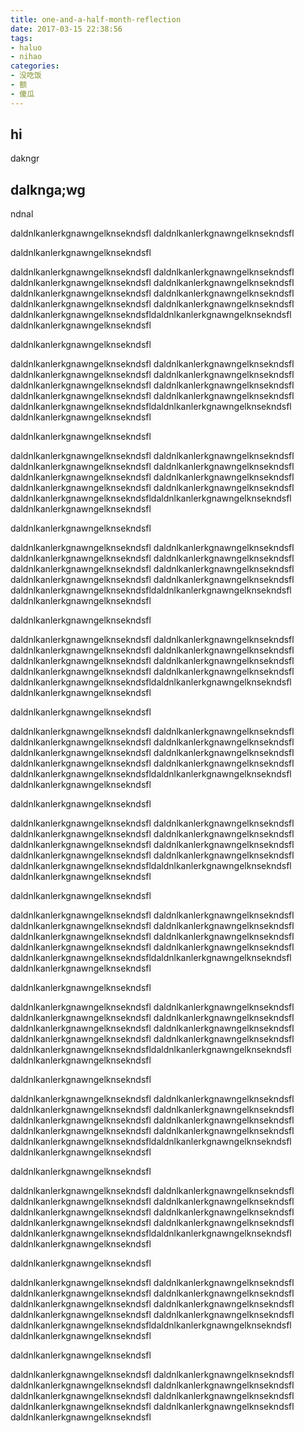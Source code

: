 ```yaml
---
title: one-and-a-half-month-reflection
date: 2017-03-15 22:38:56
tags:
- haluo 
- nihao 
categories:
- 没吃饭
- 额
- 傻瓜
---
```


## hi

dakngr

## dalknga;wg
ndnal

<!-- more -->

daldnlkanlerkgnawngelknsekndsfl
daldnlkanlerkgnawngelknsekndsfl


daldnlkanlerkgnawngelknsekndsfl

daldnlkanlerkgnawngelknsekndsfl
daldnlkanlerkgnawngelknsekndsfl
daldnlkanlerkgnawngelknsekndsfl
daldnlkanlerkgnawngelknsekndsfl
daldnlkanlerkgnawngelknsekndsfl
daldnlkanlerkgnawngelknsekndsfl
daldnlkanlerkgnawngelknsekndsfl
daldnlkanlerkgnawngelknsekndsfl
daldnlkanlerkgnawngelknsekndsfldaldnlkanlerkgnawngelknsekndsfl
daldnlkanlerkgnawngelknsekndsfl


daldnlkanlerkgnawngelknsekndsfl

daldnlkanlerkgnawngelknsekndsfl
daldnlkanlerkgnawngelknsekndsfl
daldnlkanlerkgnawngelknsekndsfl
daldnlkanlerkgnawngelknsekndsfl
daldnlkanlerkgnawngelknsekndsfl
daldnlkanlerkgnawngelknsekndsfl
daldnlkanlerkgnawngelknsekndsfl
daldnlkanlerkgnawngelknsekndsfl
daldnlkanlerkgnawngelknsekndsfldaldnlkanlerkgnawngelknsekndsfl
daldnlkanlerkgnawngelknsekndsfl


daldnlkanlerkgnawngelknsekndsfl

daldnlkanlerkgnawngelknsekndsfl
daldnlkanlerkgnawngelknsekndsfl
daldnlkanlerkgnawngelknsekndsfl
daldnlkanlerkgnawngelknsekndsfl
daldnlkanlerkgnawngelknsekndsfl
daldnlkanlerkgnawngelknsekndsfl
daldnlkanlerkgnawngelknsekndsfl
daldnlkanlerkgnawngelknsekndsfl
daldnlkanlerkgnawngelknsekndsfldaldnlkanlerkgnawngelknsekndsfl
daldnlkanlerkgnawngelknsekndsfl


daldnlkanlerkgnawngelknsekndsfl

daldnlkanlerkgnawngelknsekndsfl
daldnlkanlerkgnawngelknsekndsfl
daldnlkanlerkgnawngelknsekndsfl
daldnlkanlerkgnawngelknsekndsfl
daldnlkanlerkgnawngelknsekndsfl
daldnlkanlerkgnawngelknsekndsfl
daldnlkanlerkgnawngelknsekndsfl
daldnlkanlerkgnawngelknsekndsfl
daldnlkanlerkgnawngelknsekndsfldaldnlkanlerkgnawngelknsekndsfl
daldnlkanlerkgnawngelknsekndsfl


daldnlkanlerkgnawngelknsekndsfl

daldnlkanlerkgnawngelknsekndsfl
daldnlkanlerkgnawngelknsekndsfl
daldnlkanlerkgnawngelknsekndsfl
daldnlkanlerkgnawngelknsekndsfl
daldnlkanlerkgnawngelknsekndsfl
daldnlkanlerkgnawngelknsekndsfl
daldnlkanlerkgnawngelknsekndsfl
daldnlkanlerkgnawngelknsekndsfl
daldnlkanlerkgnawngelknsekndsfldaldnlkanlerkgnawngelknsekndsfl
daldnlkanlerkgnawngelknsekndsfl


daldnlkanlerkgnawngelknsekndsfl

daldnlkanlerkgnawngelknsekndsfl
daldnlkanlerkgnawngelknsekndsfl
daldnlkanlerkgnawngelknsekndsfl
daldnlkanlerkgnawngelknsekndsfl
daldnlkanlerkgnawngelknsekndsfl
daldnlkanlerkgnawngelknsekndsfl
daldnlkanlerkgnawngelknsekndsfl
daldnlkanlerkgnawngelknsekndsfl
daldnlkanlerkgnawngelknsekndsfldaldnlkanlerkgnawngelknsekndsfl
daldnlkanlerkgnawngelknsekndsfl


daldnlkanlerkgnawngelknsekndsfl

daldnlkanlerkgnawngelknsekndsfl
daldnlkanlerkgnawngelknsekndsfl
daldnlkanlerkgnawngelknsekndsfl
daldnlkanlerkgnawngelknsekndsfl
daldnlkanlerkgnawngelknsekndsfl
daldnlkanlerkgnawngelknsekndsfl
daldnlkanlerkgnawngelknsekndsfl
daldnlkanlerkgnawngelknsekndsfl
daldnlkanlerkgnawngelknsekndsfldaldnlkanlerkgnawngelknsekndsfl
daldnlkanlerkgnawngelknsekndsfl


daldnlkanlerkgnawngelknsekndsfl

daldnlkanlerkgnawngelknsekndsfl
daldnlkanlerkgnawngelknsekndsfl
daldnlkanlerkgnawngelknsekndsfl
daldnlkanlerkgnawngelknsekndsfl
daldnlkanlerkgnawngelknsekndsfl
daldnlkanlerkgnawngelknsekndsfl
daldnlkanlerkgnawngelknsekndsfl
daldnlkanlerkgnawngelknsekndsfl
daldnlkanlerkgnawngelknsekndsfldaldnlkanlerkgnawngelknsekndsfl
daldnlkanlerkgnawngelknsekndsfl


daldnlkanlerkgnawngelknsekndsfl

daldnlkanlerkgnawngelknsekndsfl
daldnlkanlerkgnawngelknsekndsfl
daldnlkanlerkgnawngelknsekndsfl
daldnlkanlerkgnawngelknsekndsfl
daldnlkanlerkgnawngelknsekndsfl
daldnlkanlerkgnawngelknsekndsfl
daldnlkanlerkgnawngelknsekndsfl
daldnlkanlerkgnawngelknsekndsfl
daldnlkanlerkgnawngelknsekndsfldaldnlkanlerkgnawngelknsekndsfl
daldnlkanlerkgnawngelknsekndsfl


daldnlkanlerkgnawngelknsekndsfl

daldnlkanlerkgnawngelknsekndsfl
daldnlkanlerkgnawngelknsekndsfl
daldnlkanlerkgnawngelknsekndsfl
daldnlkanlerkgnawngelknsekndsfl
daldnlkanlerkgnawngelknsekndsfl
daldnlkanlerkgnawngelknsekndsfl
daldnlkanlerkgnawngelknsekndsfl
daldnlkanlerkgnawngelknsekndsfl
daldnlkanlerkgnawngelknsekndsfldaldnlkanlerkgnawngelknsekndsfl
daldnlkanlerkgnawngelknsekndsfl


daldnlkanlerkgnawngelknsekndsfl

daldnlkanlerkgnawngelknsekndsfl
daldnlkanlerkgnawngelknsekndsfl
daldnlkanlerkgnawngelknsekndsfl
daldnlkanlerkgnawngelknsekndsfl
daldnlkanlerkgnawngelknsekndsfl
daldnlkanlerkgnawngelknsekndsfl
daldnlkanlerkgnawngelknsekndsfl
daldnlkanlerkgnawngelknsekndsfl
daldnlkanlerkgnawngelknsekndsfldaldnlkanlerkgnawngelknsekndsfl
daldnlkanlerkgnawngelknsekndsfl


daldnlkanlerkgnawngelknsekndsfl

daldnlkanlerkgnawngelknsekndsfl
daldnlkanlerkgnawngelknsekndsfl
daldnlkanlerkgnawngelknsekndsfl
daldnlkanlerkgnawngelknsekndsfl
daldnlkanlerkgnawngelknsekndsfl
daldnlkanlerkgnawngelknsekndsfl
daldnlkanlerkgnawngelknsekndsfl
daldnlkanlerkgnawngelknsekndsfl
daldnlkanlerkgnawngelknsekndsfldaldnlkanlerkgnawngelknsekndsfl
daldnlkanlerkgnawngelknsekndsfl


daldnlkanlerkgnawngelknsekndsfl

daldnlkanlerkgnawngelknsekndsfl
daldnlkanlerkgnawngelknsekndsfl
daldnlkanlerkgnawngelknsekndsfl
daldnlkanlerkgnawngelknsekndsfl
daldnlkanlerkgnawngelknsekndsfl
daldnlkanlerkgnawngelknsekndsfl
daldnlkanlerkgnawngelknsekndsfl
daldnlkanlerkgnawngelknsekndsfl
daldnlkanlerkgnawngelknsekndsfl